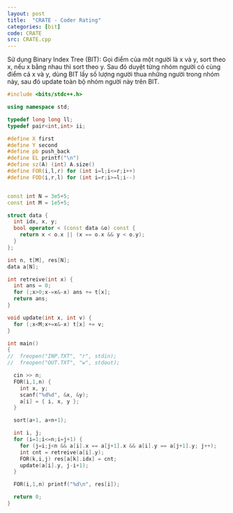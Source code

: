 ```yaml
---
layout: post
title:  "CRATE - Coder Rating"
categories: [bit]
code: CRATE
src: CRATE.cpp
---
```


Sử dụng Binary Index Tree (BIT): Gọi điểm của một người là x và y, sort theo x, nếu x bằng nhau thì sort theo y. Sau đó duyệt từng nhóm người có cùng điểm cả x và y, dùng BIT lấy số lượng người thua những người trong nhóm này, sau đó update toàn bộ nhóm người này trên BIT.


```cpp
#include <bits/stdc++.h>

using namespace std;

typedef long long ll;
typedef pair<int,int> ii;

#define X first
#define Y second
#define pb push_back
#define EL printf("\n")
#define sz(A) (int) A.size()
#define FOR(i,l,r) for (int i=l;i<=r;i++)
#define FOD(i,r,l) for (int i=r;i>=l;i--)


const int N = 3e5+5;
const int M = 1e5+5;

struct data {
  int idx, x, y;
  bool operator < (const data &o) const {
    return x < o.x || (x == o.x && y < o.y);
  }
};

int n, t[M], res[N];
data a[N];

int retreive(int x) {
  int ans = 0;
  for (;x>0;x-=x&-x) ans += t[x];
  return ans;
}

void update(int x, int v) {
  for (;x<M;x+=x&-x) t[x] += v;
}

int main()
{
//  freopen("INP.TXT", "r", stdin);
//  freopen("OUT.TXT", "w", stdout);

  cin >> n;
  FOR(i,1,n) {
    int x, y;
    scanf("%d%d", &x, &y);
    a[i] = { i, x, y };
  }

  sort(a+1, a+n+1);

  int i, j;
  for (i=1;i<=n;i=j+1) {
    for (j=i;j<n && a[i].x == a[j+1].x && a[i].y == a[j+1].y; j++);
    int cnt = retreive(a[i].y);
    FOR(k,i,j) res[a[k].idx] = cnt;
    update(a[i].y, j-i+1);
  }

  FOR(i,1,n) printf("%d\n", res[i]);

  return 0;
}
```